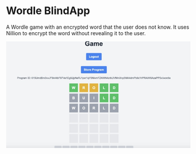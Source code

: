 # Wordle BlindApp
A Wordle game with an encrypted word that the user does not know. It uses Nillion to encrypt the word without revealing it to the user.

![Game Demo](./public/game.png)